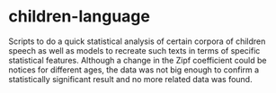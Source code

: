 # children-language

Scripts to do a quick statistical analysis of certain corpora of children speech as well as models to recreate such texts in terms of specific statistical features. Although a change in the Zipf coefficient could be notices for different ages, the data was not big enough to confirm a statistically significant result and no more related data was found.  
